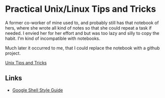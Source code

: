 # Practical Unix/Linux Tips and Tricks 

A former co-worker of mine used to, and probably still has that
notebook of hers, where she wrote all kind of notes so that she could
repeat a task if needed. I envied her for her effort and but was too lazy
and silly to copy the habit. I'm kind of incompatible with notebooks.

Much later it occurred to me, that I could replace the notebook with a
github project.

[Unix Tips and Tricks](https://github.com/hauva69/arisunixtips/blob/master/tipsandtricks.md)

## Links

* [Google Shell Style Guide](https://google.github.io/styleguide/shell.xml)

